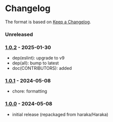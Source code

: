 # Changelog

The format is based on [Keep a Changelog](https://keepachangelog.com/).

### Unreleased

### [1.0.2] - 2025-01-30

- dep(eslint): upgrade to v9
- dep(all): bump to latest
- doc(CONTRIBUTORS): added

### [1.0.1] - 2024-05-08

- chore: formatting

### [1.0.0] - 2024-05-08

- initial release (repackaged from haraka/Haraka)

[1.0.0]: https://github.com/haraka/haraka-plugin-clamd/releases/tag/v1.0.0
[1.0.1]: https://github.com/haraka/haraka-plugin-clamd/releases/tag/v1.0.1
[1.0.2]: https://github.com/haraka/haraka-plugin-clamd/releases/tag/v1.0.2
